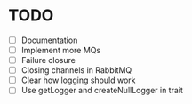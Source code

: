 # TODO

- [ ] Documentation
- [ ] Implement more MQs
- [ ] Failure closure
- [ ] Closing channels in RabbitMQ
- [ ] Clear how logging should work
- [ ] Use getLogger and createNullLogger in trait
